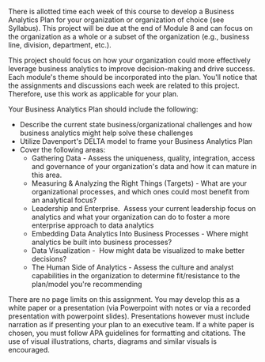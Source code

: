 There is allotted time each week of this course to develop a Business Analytics Plan for your organization or organization of choice (see Syllabus). This project will be due at the end of Module 8 and can focus on the organization as a whole or a subset of the organization (e.g., business line, division, department, etc.).

This project should focus on how your organization could more effectively leverage business analytics to improve decision-making and drive success. Each module's theme should be incorporated into the plan. You'll notice that the assignments and discussions each week are related to this project. Therefore, use this work as applicable for your plan.

Your Business Analytics Plan should include the following:

- Describe the current state business/organizational challenges and how business analytics might help solve these challenges
- Utilize Davenport's DELTA model to frame your Business Analytics Plan
- Cover the following areas:
    - Gathering Data - Assess the uniqueness, quality, integration, access and governance of your organization's data and how it can mature in this area.
    - Measuring & Analyzing the Right Things (Targets) - What are your organizational processes, and which ones could most benefit from an analytical focus?
    - Leadership and Enterprise.  Assess your current leadership focus on analytics and what your organization can do to foster a more enterprise approach to data analytics
    - Embedding Data Analytics Into Business Processes - Where might analytics be built into business processes?
    - Data Visualization -  How might data be visualized to make better decisions?
    - The Human Side of Analytics - Assess the culture and analyst capabilities in the organization to determine fit/resistance to the plan/model you're recommending

There are no page limits on this assignment. You may develop this as a white paper or a presentation (via Powerpoint with notes or via a recorded presentation with powerpoint slides). Presentations however must include narration as if presenting your plan to an executive team. If a white paper is chosen, you must follow APA guidelines for formatting and citations. The use of visual illustrations, charts, diagrams and similar visuals is encouraged.